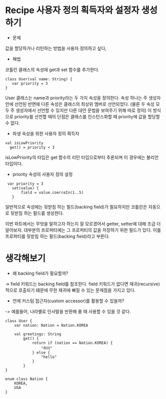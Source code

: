 # Recipe 사용자 정의 획득자와 설정자 생성하기


* 문제

값을 할당하거나 리턴하는 방법을 사용자 정의하고 싶다,


* 해법


코틀린 클래스의 속성에 get과 set 함수를 추가한다.


```(kotlin)
class User(val name: String) {
   var priority = 3
}
```

User 클래스는 name과 priority라는 두 가지 속성을 정의한다. 속성 하나는 주 생성자 안에 선언된 반면에 다른 속성은 클래스의 최상위 멤버로 선언되었다.
(물론 두 속성 모두 주 생성자에서 선언할 수 있지만 다른 대안 문법을 보여주기 위해 따로 정의)
이 방식으로 priority를 선언할 때의 단점은 클래스를 인스턴스화할 때 priority에 값을 할당할 수 없다.


- 파생 속성을 위한 사용자 정의 획득자
```(kotlin)
val isLowPriority
  get() = priority < 3
```

isLowPriority의 타입은 get 함수의 리턴 타입으로부터 추론되며 이 경우에는 불리언 타입이다.


- priority 속성의 사용자 정의 설정
```(kotlin)
 var priority = 3
   set(value) {
       field = value.coerceIn(1..5)
   }
```

일반적으로 속성에는 뒷받침 하는 필드(backing field)가 필요하지만 코틀린은 자동으로 뒷받침 하는 필드를 생성한다. 

이번 파트에서는 무엇을 말하고자 하는지 잘 모르겠어서 getter, setter에 대해 조금 더 알아보자.
대부분의 프로퍼티에는 그 프로퍼티의 값을 저장하기 위한 필드가 있다. 이를 프로퍼티를 뒷받침 하는 필드(backing field)라고 부른다.


# 생각해보기


- 왜 backing field가 필요할까?

-> field 키워드는 backing field를 참조한다. field 키워드가 없다면 재귀(recursive)적으로 호출되기 떄문에 무한 재귀에 빠질 수 있는 문제점을 가지고 있다.


- 언제 커스텀 접근자(custom accessor)를 활용할 수 있을까?

-> 예를들어, 나라별로 인사말을 반환해 줄 때 사용할 수 있을 것 같다.

```(kotlin)
class User {
    var nation: Nation = Nation.KOREA

    val greetings: String
        get() {
            return if (nation == Nation.KOREA) {
                "하이"
            } else {
                "hello"
            }
        }
}

enum class Nation {
    KOREA,
    USA
}
```


